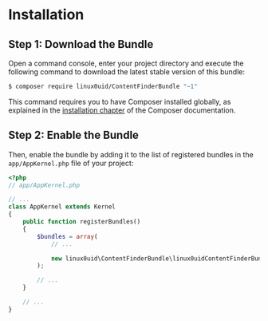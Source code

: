 Installation
============

Step 1: Download the Bundle
---------------------------

Open a command console, enter your project directory and execute the
following command to download the latest stable version of this bundle:

```bash
$ composer require linux0uid/ContentFinderBundle "~1"
```

This command requires you to have Composer installed globally, as explained
in the [installation chapter](https://getcomposer.org/doc/00-intro.md)
of the Composer documentation.

Step 2: Enable the Bundle
-------------------------

Then, enable the bundle by adding it to the list of registered bundles
in the `app/AppKernel.php` file of your project:

```php
<?php
// app/AppKernel.php

// ...
class AppKernel extends Kernel
{
    public function registerBundles()
    {
        $bundles = array(
            // ...

            new linux0uid\ContentFinderBundle\linux0uidContentFinderBundle(),
        );

        // ...
    }

    // ...
}
